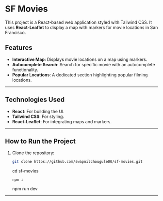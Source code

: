 # SF Movies 

This project is a React-based web application styled with Tailwind CSS. It uses **React-Leaflet** to display a map with markers for movie locations in San Francisco.

## Features

- **Interactive Map**: Displays movie locations on a map using markers.
- **Autocomplete Search**: Search for specific movie with an autocomplete functionality.
- **Popular Locations**: A dedicated section highlighting popular filming locations.

---

## Technologies Used

- **React**: For building the UI.
- **Tailwind CSS**: For styling.
- **React-Leaflet**: For integrating maps and markers.

---

## How to Run the Project

1. Clone the repository:
   ```bash
   git clone https://github.com/swapnilchougule00/sf-movies.git
   ```
   cd sf-movies
   ```
   npm i
   ```
   npm run dev

---
